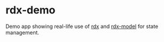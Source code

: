 # rdx-demo

Demo app showing real-life use of [rdx](https://github.com/CaptainCodeman/rdx) and [rdx-model](https://github.com/CaptainCodeman/rdx-model) for state management.